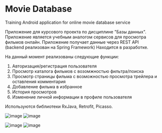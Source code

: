 # Movie Database
Training Android application for online movie database service

Приложение для курсового проекта по дисциплине "Базы данных". 
Приложение является учебным аналогом сервисов для просмотра фильмов онлайн.
Приложение получает данные через REST API (backend реализован на Spring Framework)
Находится в разработке.

На данный момент реализованы следующие функции:

1. Авторизация/регистрация пользователя
2. Просмотр каталога фильмов с возомжностью фильтра/поиска
3. Просмотр страницы фильма с возможностью просмотра трейлера и оставления комментария
4. Добавление фильма в избранное
5. История просмотров
6. Изменение личной информации в профиле пользователя

Используются библиотеки RxJava, Retrofit, Picasso.

![image](https://user-images.githubusercontent.com/36709011/40141828-afa125b4-595f-11e8-9a1b-4fd900387f1f.png) ![image](https://user-images.githubusercontent.com/36709011/40141880-d19b802e-595f-11e8-8ccc-78061a5cc3b4.png)

![image](https://user-images.githubusercontent.com/36709011/40141924-f8e39ea0-595f-11e8-8834-b757d774c16b.png) ![image](https://user-images.githubusercontent.com/36709011/40141983-190df2fc-5960-11e8-9d77-8667ce39bb7b.png)
